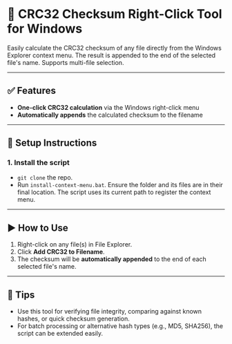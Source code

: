 # 🧮 CRC32 Checksum Right-Click Tool for Windows

Easily calculate the CRC32 checksum of any file directly from the Windows Explorer context menu. The result is appended to the end of the selected file's name. Supports multi-file selection.

---

## ✅ Features

* **One-click CRC32 calculation** via the Windows right-click menu  
* **Automatically appends** the calculated checksum to the filename  

---

## 🔧 Setup Instructions

### 1. Install the script

* `git clone` the repo.
* Run `install-context-menu.bat`. Ensure the folder and its files are in their final location. The script uses its current path to register the context menu.

---

## ▶️ How to Use

1. Right-click on any file(s) in File Explorer.  
2. Click **Add CRC32 to Filename**.  
3. The checksum will be **automatically appended** to the end of each selected file's name.

---

## 📎 Tips

* Use this tool for verifying file integrity, comparing against known hashes, or quick checksum generation.
* For batch processing or alternative hash types (e.g., MD5, SHA256), the script can be extended easily.
